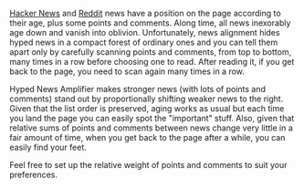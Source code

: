 [Hacker News](https://news.ycombinator.com/) and [Reddit](http://www.reddit.com/) news have a position on the page
according to their age, plus some points and comments. Along time, all news inexorably age down and vanish into
oblivion. Unfortunately, news alignment hides hyped news in a compact forest of ordinary ones and you can tell them
apart only by carefully scanning points and comments, from top to bottom, many times in a row before choosing one to
read. After reading it, if you get back to the page, you need to scan again many times in a row.

Hyped News Amplifier makes stronger news (with lots of points and comments) stand out by proportionally shifting weaker news to
the right. Given that the list order is preserved, aging works as usual but each time you land the page you can easily
spot the "important" stuff. Also, given that relative sums of points and comments between news change very little in a
fair amount of time, when you get back to the page after a while, you can easily find your feet.

Feel free to set up the relative weight of points and comments to suit your preferences.
